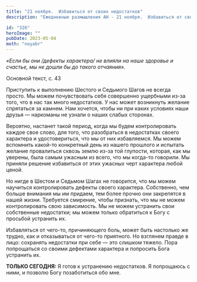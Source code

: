 ```yaml
---
title: "21 ноября.  Избавиться от своих недостатков"
description: "Ежедневные размышления АН - 21 ноября.  Избавиться от своих недостатков"

id: "326"
heroImage: ""
pubDate: 2023-05-04
moth: "noyabr"
---
```


_«Если бы они /дефекты характера/ не влияли на наше здоровье и счастье, мы не
дошли бы до такого отчаяния»._

Основной текст, с. 43

Приступить к выполнению Шестого и Седьмого Шагов не всегда просто. Мы можем
почувствовать себя совершенно ущербными из-за того, что в нас так много
недостатков. У нас может возникнуть желание спрятаться за камнем. Нам хочется,
чтобы ни при каких условиях наши друзья — наркоманы не узнали о наших слабых
сторонах.

Вероятно, настанет такой период, когда мы будем контролировать каждое свое
слово, для того, что разобраться в недостатках своего характера и
удостовериться, что мы от них избавляемся. Мы можем вспомнить какой-то
конкретный день из нашего прошлого и испытать желание провалиться сквозь землю
из-за той глупости, которая, как мы уверены, была самым ужасным из всего, что
мы когда-то говорили. Мы приняли решение избавиться от этих ужасных черт
характера любой ценой.

Но нигде в Шестом и Седьмом Шагах не говорится, что мы можем научиться
контролировать дефекты своего характера. Собственно, чем больше внимания мы им
придаем, тем более прочно они закрепятся в нашей жизни. Требуется смирение,
чтобы признать, что мы не можем контролировать свою зависимость. Мы не можем
устранить свои собственные недостатки; мы можем только обратиться к Богу с
просьбой устранить их.

Избавляться от чего-то, причиняющего боль, может быть настолько же трудно, как
и отказываться от чего-то приятного. Но взглянем правде в лицо: сохранять
недостатки при себе — это слишком тяжело. Пора попрощаться со своими дефектами
характера и попросить Бога устранить их.

**ТОЛЬКО СЕГОДНЯ:** Я готов к устранению недостатков. Я попрощаюсь с ними, и
позволю Богу позаботиться обо мне.
